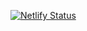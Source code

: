 [![Netlify Status](https://api.netlify.com/api/v1/badges/524ebcf5-1e41-45eb-8ee2-4fce64e87458/deploy-status)](https://app.netlify.com/sites/shopeasygroup/deploys)
